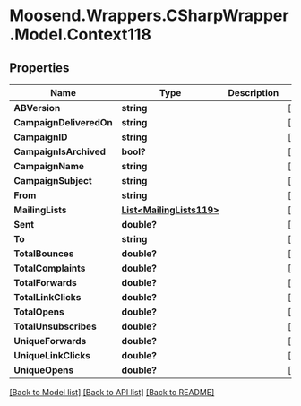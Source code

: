 # Moosend.Wrappers.CSharpWrapper.Model.Context118
## Properties

Name | Type | Description | Notes
------------ | ------------- | ------------- | -------------
**ABVersion** | **string** |  | [optional] 
**CampaignDeliveredOn** | **string** |  | [optional] 
**CampaignID** | **string** |  | [optional] 
**CampaignIsArchived** | **bool?** |  | [optional] 
**CampaignName** | **string** |  | [optional] 
**CampaignSubject** | **string** |  | [optional] 
**From** | **string** |  | [optional] 
**MailingLists** | [**List&lt;MailingLists119&gt;**](MailingLists119.md) |  | [optional] 
**Sent** | **double?** |  | [optional] 
**To** | **string** |  | [optional] 
**TotalBounces** | **double?** |  | [optional] 
**TotalComplaints** | **double?** |  | [optional] 
**TotalForwards** | **double?** |  | [optional] 
**TotalLinkClicks** | **double?** |  | [optional] 
**TotalOpens** | **double?** |  | [optional] 
**TotalUnsubscribes** | **double?** |  | [optional] 
**UniqueForwards** | **double?** |  | [optional] 
**UniqueLinkClicks** | **double?** |  | [optional] 
**UniqueOpens** | **double?** |  | [optional] 

[[Back to Model list]](../README.md#documentation-for-models) [[Back to API list]](../README.md#documentation-for-api-endpoints) [[Back to README]](../README.md)

